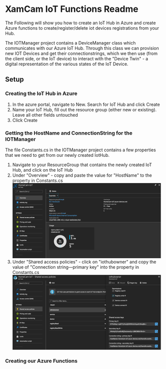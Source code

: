 # XamCam IoT Functions Readme

The Following will show you how to create an IoT Hub in Azure and create Azure functions to create/register/delete iot devices registrations from your Hub. 

The IOTManager project contains a DeviceManager class which communicates with our Azure IoT Hub. Through this class we can provision new IOT Devices and get their connectionstrings, which we then use (from the client side, or the IoT device) to interact with the "Device Twin" - a digital representation of the various states of the IoT Device. 

## Setup

### Creating the IoT Hub in Azure
1. In the azure portal, navigate to New. Search for IoT Hub and click Create
2. Name your IoT Hub, fill out the resource group (either new or existing).
Leave all other fields untouched
3. Click Create

### Getting the HostName and ConnectionString for the IOTManager
The file Constants.cs in the IOTManager project contains a few properties that we need to get from our newly created IotHub.

1. Navigate to your ResourceGroup that contains the newly created IoT Hub, and click on the IoT Hub
2. Under "Overview" - copy and paste the value for "HostName" to the <HostName> property in Constants.cs
![](images/iothub.png)
3. Under "Shared access policies" - click on "iothubowner" and copy the value of "Connection string—primary key" into the <ConnectionString> property in Constants.cs
![](images/iothubkey.png)

### Creating our Azure Functions 







